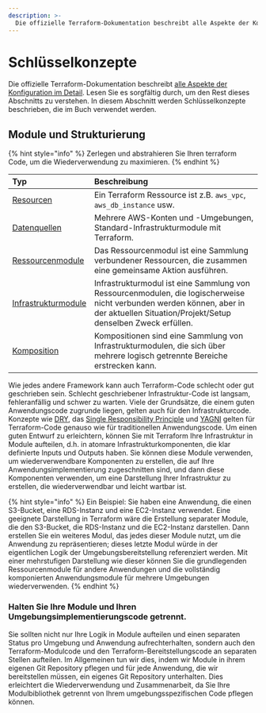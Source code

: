 ```yaml
---
description: >-
  Die offizielle Terraform-Dokumentation beschreibt alle Aspekte der Konfiguration im Detail. Lesen Sie es sorgfältig durch, um den Rest dieses Abschnitts zu verstehen. In diesem Abschnitt werden Schlüsselkonzepte beschrieben, die im Buch verwendet werden.
---
```


# Schlüsselkonzepte

Die offizielle Terraform-Dokumentation beschreibt [alle Aspekte der Konfiguration im Detail](https://www.terraform.io/docs/configuration/index.html). Lesen Sie es sorgfältig durch, um den Rest dieses Abschnitts zu verstehen. In diesem Abschnitt werden Schlüsselkonzepte beschrieben, die im Buch verwendet werden.

## Module und Strukturierung

{% hint style="info" %}
Zerlegen und abstrahieren Sie Ihren terraform Code, um die Wiederverwendung zu maximieren.
{% endhint %}

| Typ | Beschreibung |
| :--- | :--- |
| [Resourcen](schluessel-konzepte/resource.md "Ressourcen") | Ein Terraform Ressource ist z.B. `aws_vpc`, `aws_db_instance` usw. |
| [Datenquellen](schluessel-konzepte/datenquelle.md "Datenquellen") | Mehrere AWS-Konten und -Umgebungen, Standard-Infrastrukturmodule mit Terraform. |
| [Ressourcenmodule](schluessel-konzepte/ressourcenmodule.md "Ressourcenmodule") | Das Ressourcenmodul ist eine Sammlung verbundener Ressourcen, die zusammen eine gemeinsame Aktion ausführen. |
| [Infrastrukturmodule](schluessel-konzepte/infrastrukturmodule.md "Infrastrukturmodule") | Infrastrukturmodul ist eine Sammlung von Ressourcenmodulen, die logischerweise nicht verbunden werden können, aber in der aktuellen Situation/Projekt/Setup denselben Zweck erfüllen. |
| [Komposition](schluessel-konzepte/kompositionen.md "Kompositionen") | Kompositionen sind eine Sammlung von Infrastrukturmodulen, die sich über mehrere logisch getrennte Bereiche erstrecken kann. |

Wie jedes andere Framework kann auch Terraform-Code schlecht oder gut geschrieben sein. Schlecht geschriebener Infrastruktur-Code ist langsam, fehleranfällig und schwer zu warten. Viele der Grundsätze, die einem guten Anwendungscode zugrunde liegen, gelten auch für den Infrastrukturcode. Konzepte wie [DRY](https://www.xtivia.com/blog/cloud/terraform-best-practices/#:~:text=code%3B%20concepts%20like-,DRY,-%2C%20the%20Single%20Responsibility), das [Single Responsibility Principle](https://www.xtivia.com/blog/cloud/terraform-best-practices/#:~:text=Single%20Responsibility%20Principle) und [YAGNI](https://martinfowler.com/bliki/Yagni.html) gelten für Terraform-Code genauso wie für traditionellen Anwendungscode. Um einen guten Entwurf zu erleichtern, können Sie mit Terraform Ihre Infrastruktur in Module aufteilen, d.h. in atomare Infrastrukturkomponenten, die klar definierte Inputs und Outputs haben. Sie können diese Module verwenden, um wiederverwendbare Komponenten zu erstellen, die auf Ihre Anwendungsimplementierung zugeschnitten sind, und dann diese Komponenten verwenden, um eine Darstellung Ihrer Infrastruktur zu erstellen, die wiederverwendbar und leicht wartbar ist.

{% hint style="info" %}
Ein Beispiel: Sie haben eine Anwendung, die einen S3-Bucket, eine RDS-Instanz und eine EC2-Instanz verwendet. Eine geeignete Darstellung in Terraform wäre die Erstellung separater Module, die den S3-Bucket, die RDS-Instanz und die EC2-Instanz darstellen. Dann erstellen Sie ein weiteres Modul, das jedes dieser Module nutzt, um die Anwendung zu repräsentieren; dieses letzte Modul würde in der eigentlichen Logik der Umgebungsbereitstellung referenziert werden. Mit einer mehrstufigen Darstellung wie dieser können Sie die grundlegenden Ressourcenmodule für andere Anwendungen und die vollständig komponierten Anwendungsmodule für mehrere Umgebungen wiederverwenden.
{% endhint %}

### Halten Sie Ihre Module und Ihren Umgebungsimplementierungscode getrennt.

Sie sollten nicht nur Ihre Logik in Module aufteilen und einen separaten Status pro Umgebung und Anwendung aufrechterhalten, sondern auch den Terraform-Modulcode und den Terraform-Bereitstellungscode an separaten Stellen aufteilen. Im Allgemeinen tun wir dies, indem wir Module in ihrem eigenen Git Repository pflegen und für jede Anwendung, die wir bereitstellen müssen, ein eigenes Git Repository unterhalten. Dies erleichtert die Wiederverwendung und Zusammenarbeit, da Sie Ihre Modulbibliothek getrennt von Ihrem umgebungsspezifischen Code pflegen können.
